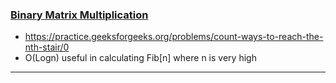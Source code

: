 ### [Binary Matrix Multiplication](https://www.youtube.com/watch?v=EEb6JP3NXBI)  
*  https://practice.geeksforgeeks.org/problems/count-ways-to-reach-the-nth-stair/0  
*  O(Logn) useful in calculating Fib[n] where n is very high  
---  

